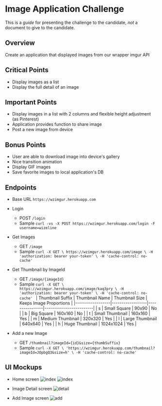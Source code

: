 # Image Application Challenge

This is a *guide* for presenting the challenge to the candidate, *not* a document to give to the candidate.

## Overview

Create an application that displayed images from our wrapper imgur API

## Critical Points
- Display images as a list
- Display the full detail of an image

## Important Points
- Display images in a list with 2 columns and flexible height adjustment (as Pinterest)
- Application provides function to share image
- Post a new image from device

## Bonus Points
- User are able to download image into device's gallery
- Nice transition animation
- Display GIF images
- Save favorite images to local application's DB

## Endpoints
- Base URL `https://wzimgur.herokuapp.com`
- Login
  * POST `/login`
  * Sample `curl -vs -X POST https://wzimgur.herokuapp.com/login -F username=wizeline`
- Get Images
  * GET `/image`
  * Sample `curl -X GET \
  https://wzimgur.herokuapp.com/image \
  -H 'authorization: bearer your-token' \
  -H 'cache-control: no-cache'
`
- Get Thumbnail by ImageId
  * GET `/image/{imageId}`
  * Sample `curl -X GET \
  https://wzimgur.herokuapp.com/image/kaq3pry \
  -H 'authorization: bearer your-token' \
  -H 'cache-control: no-cache' `
| Thumbnail Suffix | Thumbnail Name   | Thumbnail Size | Keeps Image Proportions |
|------------------|------------------|----------------|-------------------------|
| s                | Small Square     | 90x90          | No                      |
| b                | Big Square       | 160x160        | No                      |
| t                | Small Thumbnail  | 160x160        | Yes                     |
| m                | Medium Thumbnail | 320x320        | Yes                     |
| l                | Large Thumbnail  | 640x640        | Yes                     |
| h                | Huge Thumbnail   | 1024x1024      | Yes                     |

- Add a new Image
  * GET `/thumbnail?imageId={id}&size={thumbSuffix}`
  * Sample `curl -X GET \
  'https://wzimgur.herokuapp.com/thumbnail?imageId=JOpbgQ3&size=h' \
  -H 'cache-control: no-cache'
`

## UI Mockups
- Home screen
![index](index.png)
![index](index2.png)

- Image Detail screen
![detail](full-screen-image-v2.png)

- Add Image screen
![add](add-image.png)
